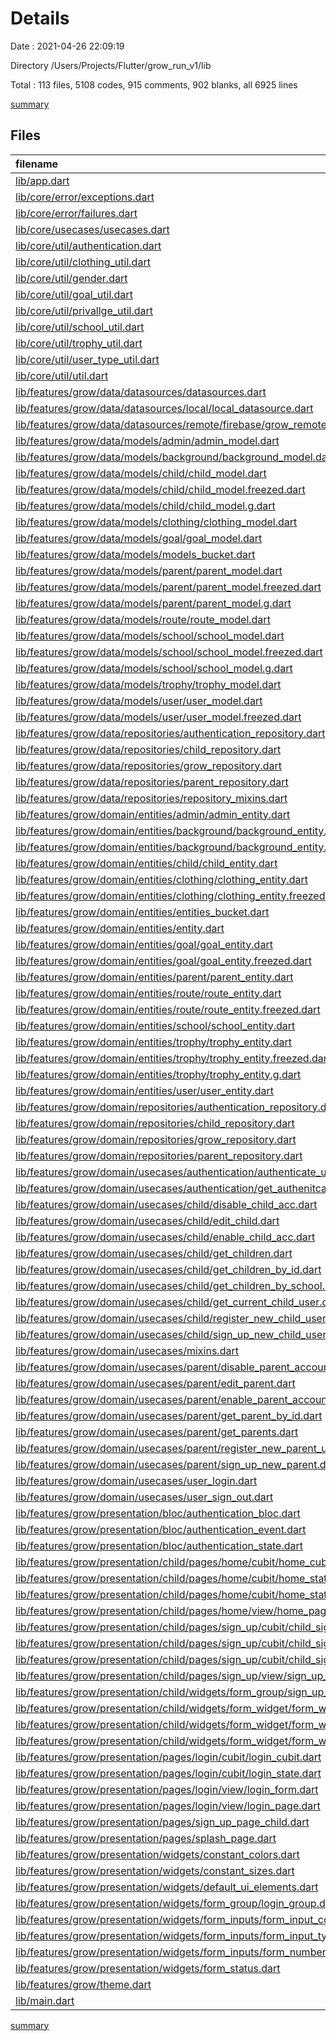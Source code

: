 # Details

Date : 2021-04-26 22:09:19

Directory /Users/Projects/Flutter/grow_run_v1/lib

Total : 113 files,  5108 codes, 915 comments, 902 blanks, all 6925 lines

[summary](results.md)

## Files
| filename | language | code | comment | blank | total |
| :--- | :--- | ---: | ---: | ---: | ---: |
| [lib/app.dart](/lib/app.dart) | Dart | 77 | 4 | 7 | 88 |
| [lib/core/error/exceptions.dart](/lib/core/error/exceptions.dart) | Dart | 6 | 11 | 6 | 23 |
| [lib/core/error/failures.dart](/lib/core/error/failures.dart) | Dart | 55 | 39 | 13 | 107 |
| [lib/core/usecases/usecases.dart](/lib/core/usecases/usecases.dart) | Dart | 10 | 0 | 4 | 14 |
| [lib/core/util/authentication.dart](/lib/core/util/authentication.dart) | Dart | 0 | 0 | 1 | 1 |
| [lib/core/util/clothing_util.dart](/lib/core/util/clothing_util.dart) | Dart | 1 | 4 | 2 | 7 |
| [lib/core/util/gender.dart](/lib/core/util/gender.dart) | Dart | 1 | 3 | 1 | 5 |
| [lib/core/util/goal_util.dart](/lib/core/util/goal_util.dart) | Dart | 2 | 8 | 3 | 13 |
| [lib/core/util/privallge_util.dart](/lib/core/util/privallge_util.dart) | Dart | 22 | 16 | 2 | 40 |
| [lib/core/util/school_util.dart](/lib/core/util/school_util.dart) | Dart | 5 | 7 | 3 | 15 |
| [lib/core/util/trophy_util.dart](/lib/core/util/trophy_util.dart) | Dart | 1 | 6 | 2 | 9 |
| [lib/core/util/user_type_util.dart](/lib/core/util/user_type_util.dart) | Dart | 9 | 1 | 1 | 11 |
| [lib/core/util/util.dart](/lib/core/util/util.dart) | Dart | 7 | 0 | 1 | 8 |
| [lib/features/grow/data/datasources/datasources.dart](/lib/features/grow/data/datasources/datasources.dart) | Dart | 2 | 1 | 2 | 5 |
| [lib/features/grow/data/datasources/local/local_datasource.dart](/lib/features/grow/data/datasources/local/local_datasource.dart) | Dart | 0 | 0 | 1 | 1 |
| [lib/features/grow/data/datasources/remote/firebase/grow_remote_datasoure.dart](/lib/features/grow/data/datasources/remote/firebase/grow_remote_datasoure.dart) | Dart | 131 | 44 | 18 | 193 |
| [lib/features/grow/data/models/admin/admin_model.dart](/lib/features/grow/data/models/admin/admin_model.dart) | Dart | 0 | 0 | 1 | 1 |
| [lib/features/grow/data/models/background/background_model.dart](/lib/features/grow/data/models/background/background_model.dart) | Dart | 0 | 0 | 1 | 1 |
| [lib/features/grow/data/models/child/child_model.dart](/lib/features/grow/data/models/child/child_model.dart) | Dart | 68 | 14 | 7 | 89 |
| [lib/features/grow/data/models/child/child_model.freezed.dart](/lib/features/grow/data/models/child/child_model.freezed.dart) | Dart | 341 | 14 | 33 | 388 |
| [lib/features/grow/data/models/child/child_model.g.dart](/lib/features/grow/data/models/child/child_model.g.dart) | Dart | 68 | 4 | 9 | 81 |
| [lib/features/grow/data/models/clothing/clothing_model.dart](/lib/features/grow/data/models/clothing/clothing_model.dart) | Dart | 0 | 0 | 1 | 1 |
| [lib/features/grow/data/models/goal/goal_model.dart](/lib/features/grow/data/models/goal/goal_model.dart) | Dart | 0 | 0 | 1 | 1 |
| [lib/features/grow/data/models/models_bucket.dart](/lib/features/grow/data/models/models_bucket.dart) | Dart | 9 | 0 | 1 | 10 |
| [lib/features/grow/data/models/parent/parent_model.dart](/lib/features/grow/data/models/parent/parent_model.dart) | Dart | 31 | 14 | 4 | 49 |
| [lib/features/grow/data/models/parent/parent_model.freezed.dart](/lib/features/grow/data/models/parent/parent_model.freezed.dart) | Dart | 291 | 14 | 33 | 338 |
| [lib/features/grow/data/models/parent/parent_model.g.dart](/lib/features/grow/data/models/parent/parent_model.g.dart) | Dart | 67 | 4 | 9 | 80 |
| [lib/features/grow/data/models/route/route_model.dart](/lib/features/grow/data/models/route/route_model.dart) | Dart | 0 | 0 | 1 | 1 |
| [lib/features/grow/data/models/school/school_model.dart](/lib/features/grow/data/models/school/school_model.dart) | Dart | 29 | 2 | 5 | 36 |
| [lib/features/grow/data/models/school/school_model.freezed.dart](/lib/features/grow/data/models/school/school_model.freezed.dart) | Dart | 278 | 14 | 32 | 324 |
| [lib/features/grow/data/models/school/school_model.g.dart](/lib/features/grow/data/models/school/school_model.g.dart) | Dart | 63 | 4 | 9 | 76 |
| [lib/features/grow/data/models/trophy/trophy_model.dart](/lib/features/grow/data/models/trophy/trophy_model.dart) | Dart | 0 | 0 | 1 | 1 |
| [lib/features/grow/data/models/user/user_model.dart](/lib/features/grow/data/models/user/user_model.dart) | Dart | 9 | 6 | 3 | 18 |
| [lib/features/grow/data/models/user/user_model.freezed.dart](/lib/features/grow/data/models/user/user_model.freezed.dart) | Dart | 120 | 14 | 26 | 160 |
| [lib/features/grow/data/repositories/authentication_repository.dart](/lib/features/grow/data/repositories/authentication_repository.dart) | Dart | 128 | 25 | 19 | 172 |
| [lib/features/grow/data/repositories/child_repository.dart](/lib/features/grow/data/repositories/child_repository.dart) | Dart | 96 | 20 | 14 | 130 |
| [lib/features/grow/data/repositories/grow_repository.dart](/lib/features/grow/data/repositories/grow_repository.dart) | Dart | 10 | 4 | 3 | 17 |
| [lib/features/grow/data/repositories/parent_repository.dart](/lib/features/grow/data/repositories/parent_repository.dart) | Dart | 85 | 17 | 11 | 113 |
| [lib/features/grow/data/repositories/repository_mixins.dart](/lib/features/grow/data/repositories/repository_mixins.dart) | Dart | 18 | 6 | 3 | 27 |
| [lib/features/grow/domain/entities/admin/admin_entity.dart](/lib/features/grow/domain/entities/admin/admin_entity.dart) | Dart | 10 | 6 | 5 | 21 |
| [lib/features/grow/domain/entities/background/background_entity.dart](/lib/features/grow/domain/entities/background/background_entity.dart) | Dart | 17 | 1 | 4 | 22 |
| [lib/features/grow/domain/entities/background/background_entity.freezed.dart](/lib/features/grow/domain/entities/background/background_entity.freezed.dart) | Dart | 225 | 14 | 27 | 266 |
| [lib/features/grow/domain/entities/child/child_entity.dart](/lib/features/grow/domain/entities/child/child_entity.dart) | Dart | 23 | 11 | 11 | 45 |
| [lib/features/grow/domain/entities/clothing/clothing_entity.dart](/lib/features/grow/domain/entities/clothing/clothing_entity.dart) | Dart | 14 | 1 | 2 | 17 |
| [lib/features/grow/domain/entities/clothing/clothing_entity.freezed.dart](/lib/features/grow/domain/entities/clothing/clothing_entity.freezed.dart) | Dart | 224 | 14 | 27 | 265 |
| [lib/features/grow/domain/entities/entities_bucket.dart](/lib/features/grow/domain/entities/entities_bucket.dart) | Dart | 11 | 0 | 1 | 12 |
| [lib/features/grow/domain/entities/entity.dart](/lib/features/grow/domain/entities/entity.dart) | Dart | 14 | 4 | 4 | 22 |
| [lib/features/grow/domain/entities/goal/goal_entity.dart](/lib/features/grow/domain/entities/goal/goal_entity.dart) | Dart | 17 | 0 | 2 | 19 |
| [lib/features/grow/domain/entities/goal/goal_entity.freezed.dart](/lib/features/grow/domain/entities/goal/goal_entity.freezed.dart) | Dart | 273 | 14 | 27 | 314 |
| [lib/features/grow/domain/entities/parent/parent_entity.dart](/lib/features/grow/domain/entities/parent/parent_entity.dart) | Dart | 18 | 9 | 9 | 36 |
| [lib/features/grow/domain/entities/route/route_entity.dart](/lib/features/grow/domain/entities/route/route_entity.dart) | Dart | 13 | 2 | 2 | 17 |
| [lib/features/grow/domain/entities/route/route_entity.freezed.dart](/lib/features/grow/domain/entities/route/route_entity.freezed.dart) | Dart | 194 | 14 | 27 | 235 |
| [lib/features/grow/domain/entities/school/school_entity.dart](/lib/features/grow/domain/entities/school/school_entity.dart) | Dart | 17 | 7 | 7 | 31 |
| [lib/features/grow/domain/entities/trophy/trophy_entity.dart](/lib/features/grow/domain/entities/trophy/trophy_entity.dart) | Dart | 19 | 2 | 7 | 28 |
| [lib/features/grow/domain/entities/trophy/trophy_entity.freezed.dart](/lib/features/grow/domain/entities/trophy/trophy_entity.freezed.dart) | Dart | 239 | 14 | 33 | 286 |
| [lib/features/grow/domain/entities/trophy/trophy_entity.g.dart](/lib/features/grow/domain/entities/trophy/trophy_entity.g.dart) | Dart | 62 | 4 | 9 | 75 |
| [lib/features/grow/domain/entities/user/user_entity.dart](/lib/features/grow/domain/entities/user/user_entity.dart) | Dart | 18 | 15 | 9 | 42 |
| [lib/features/grow/domain/repositories/authentication_repository.dart](/lib/features/grow/domain/repositories/authentication_repository.dart) | Dart | 17 | 24 | 10 | 51 |
| [lib/features/grow/domain/repositories/child_repository.dart](/lib/features/grow/domain/repositories/child_repository.dart) | Dart | 12 | 15 | 7 | 34 |
| [lib/features/grow/domain/repositories/grow_repository.dart](/lib/features/grow/domain/repositories/grow_repository.dart) | Dart | 8 | 3 | 2 | 13 |
| [lib/features/grow/domain/repositories/parent_repository.dart](/lib/features/grow/domain/repositories/parent_repository.dart) | Dart | 10 | 13 | 6 | 29 |
| [lib/features/grow/domain/usecases/authentication/authenticate_user.dart](/lib/features/grow/domain/usecases/authentication/authenticate_user.dart) | Dart | 28 | 8 | 8 | 44 |
| [lib/features/grow/domain/usecases/authentication/get_authenitcated_user.dart](/lib/features/grow/domain/usecases/authentication/get_authenitcated_user.dart) | Dart | 19 | 2 | 3 | 24 |
| [lib/features/grow/domain/usecases/child/disable_child_acc.dart](/lib/features/grow/domain/usecases/child/disable_child_acc.dart) | Dart | 24 | 8 | 7 | 39 |
| [lib/features/grow/domain/usecases/child/edit_child.dart](/lib/features/grow/domain/usecases/child/edit_child.dart) | Dart | 21 | 7 | 6 | 34 |
| [lib/features/grow/domain/usecases/child/enable_child_acc.dart](/lib/features/grow/domain/usecases/child/enable_child_acc.dart) | Dart | 25 | 8 | 7 | 40 |
| [lib/features/grow/domain/usecases/child/get_children.dart](/lib/features/grow/domain/usecases/child/get_children.dart) | Dart | 21 | 7 | 6 | 34 |
| [lib/features/grow/domain/usecases/child/get_children_by_id.dart](/lib/features/grow/domain/usecases/child/get_children_by_id.dart) | Dart | 23 | 8 | 8 | 39 |
| [lib/features/grow/domain/usecases/child/get_children_by_school.dart](/lib/features/grow/domain/usecases/child/get_children_by_school.dart) | Dart | 24 | 10 | 8 | 42 |
| [lib/features/grow/domain/usecases/child/get_current_child_user.dart](/lib/features/grow/domain/usecases/child/get_current_child_user.dart) | Dart | 31 | 4 | 4 | 39 |
| [lib/features/grow/domain/usecases/child/register_new_child_user.dart](/lib/features/grow/domain/usecases/child/register_new_child_user.dart) | Dart | 52 | 14 | 11 | 77 |
| [lib/features/grow/domain/usecases/child/sign_up_new_child_user.dart](/lib/features/grow/domain/usecases/child/sign_up_new_child_user.dart) | Dart | 61 | 18 | 12 | 91 |
| [lib/features/grow/domain/usecases/mixins.dart](/lib/features/grow/domain/usecases/mixins.dart) | Dart | 24 | 0 | 3 | 27 |
| [lib/features/grow/domain/usecases/parent/disable_parent_account.dart](/lib/features/grow/domain/usecases/parent/disable_parent_account.dart) | Dart | 20 | 7 | 7 | 34 |
| [lib/features/grow/domain/usecases/parent/edit_parent.dart](/lib/features/grow/domain/usecases/parent/edit_parent.dart) | Dart | 21 | 7 | 6 | 34 |
| [lib/features/grow/domain/usecases/parent/enable_parent_account.dart](/lib/features/grow/domain/usecases/parent/enable_parent_account.dart) | Dart | 22 | 7 | 7 | 36 |
| [lib/features/grow/domain/usecases/parent/get_parent_by_id.dart](/lib/features/grow/domain/usecases/parent/get_parent_by_id.dart) | Dart | 23 | 8 | 6 | 37 |
| [lib/features/grow/domain/usecases/parent/get_parents.dart](/lib/features/grow/domain/usecases/parent/get_parents.dart) | Dart | 21 | 5 | 5 | 31 |
| [lib/features/grow/domain/usecases/parent/register_new_parent_user.dart](/lib/features/grow/domain/usecases/parent/register_new_parent_user.dart) | Dart | 44 | 10 | 8 | 62 |
| [lib/features/grow/domain/usecases/parent/sign_up_new_parent.dart](/lib/features/grow/domain/usecases/parent/sign_up_new_parent.dart) | Dart | 47 | 8 | 9 | 64 |
| [lib/features/grow/domain/usecases/user_login.dart](/lib/features/grow/domain/usecases/user_login.dart) | Dart | 22 | 6 | 8 | 36 |
| [lib/features/grow/domain/usecases/user_sign_out.dart](/lib/features/grow/domain/usecases/user_sign_out.dart) | Dart | 19 | 4 | 5 | 28 |
| [lib/features/grow/presentation/bloc/authentication_bloc.dart](/lib/features/grow/presentation/bloc/authentication_bloc.dart) | Dart | 48 | 3 | 9 | 60 |
| [lib/features/grow/presentation/bloc/authentication_event.dart](/lib/features/grow/presentation/bloc/authentication_event.dart) | Dart | 13 | 5 | 6 | 24 |
| [lib/features/grow/presentation/bloc/authentication_state.dart](/lib/features/grow/presentation/bloc/authentication_state.dart) | Dart | 31 | 12 | 13 | 56 |
| [lib/features/grow/presentation/child/pages/home/cubit/home_cubit.dart](/lib/features/grow/presentation/child/pages/home/cubit/home_cubit.dart) | Dart | 31 | 3 | 5 | 39 |
| [lib/features/grow/presentation/child/pages/home/cubit/home_state.dart](/lib/features/grow/presentation/child/pages/home/cubit/home_state.dart) | Dart | 16 | 6 | 5 | 27 |
| [lib/features/grow/presentation/child/pages/home/cubit/home_state.freezed.dart](/lib/features/grow/presentation/child/pages/home/cubit/home_state.freezed.dart) | Dart | 158 | 14 | 29 | 201 |
| [lib/features/grow/presentation/child/pages/home/view/home_page.dart](/lib/features/grow/presentation/child/pages/home/view/home_page.dart) | Dart | 61 | 5 | 7 | 73 |
| [lib/features/grow/presentation/child/pages/sign_up/cubit/child_sign_up_cubit.dart](/lib/features/grow/presentation/child/pages/sign_up/cubit/child_sign_up_cubit.dart) | Dart | 54 | 19 | 11 | 84 |
| [lib/features/grow/presentation/child/pages/sign_up/cubit/child_sign_up_state.dart](/lib/features/grow/presentation/child/pages/sign_up/cubit/child_sign_up_state.dart) | Dart | 11 | 2 | 2 | 15 |
| [lib/features/grow/presentation/child/pages/sign_up/cubit/child_sign_up_state.freezed.dart](/lib/features/grow/presentation/child/pages/sign_up/cubit/child_sign_up_state.freezed.dart) | Dart | 156 | 14 | 29 | 199 |
| [lib/features/grow/presentation/child/pages/sign_up/view/sign_up_page.dart](/lib/features/grow/presentation/child/pages/sign_up/view/sign_up_page.dart) | Dart | 18 | 2 | 4 | 24 |
| [lib/features/grow/presentation/child/widgets/form_group/sign_up_form_group.dart](/lib/features/grow/presentation/child/widgets/form_group/sign_up_form_group.dart) | Dart | 28 | 16 | 4 | 48 |
| [lib/features/grow/presentation/child/widgets/form_widget/form_widget_1.dart](/lib/features/grow/presentation/child/widgets/form_widget/form_widget_1.dart) | Dart | 31 | 3 | 3 | 37 |
| [lib/features/grow/presentation/child/widgets/form_widget/form_widget_2.dart](/lib/features/grow/presentation/child/widgets/form_widget/form_widget_2.dart) | Dart | 26 | 2 | 3 | 31 |
| [lib/features/grow/presentation/child/widgets/form_widget/form_widget_3.dart](/lib/features/grow/presentation/child/widgets/form_widget/form_widget_3.dart) | Dart | 27 | 2 | 3 | 32 |
| [lib/features/grow/presentation/pages/login/cubit/login_cubit.dart](/lib/features/grow/presentation/pages/login/cubit/login_cubit.dart) | Dart | 0 | 0 | 1 | 1 |
| [lib/features/grow/presentation/pages/login/cubit/login_state.dart](/lib/features/grow/presentation/pages/login/cubit/login_state.dart) | Dart | 0 | 0 | 1 | 1 |
| [lib/features/grow/presentation/pages/login/view/login_form.dart](/lib/features/grow/presentation/pages/login/view/login_form.dart) | Dart | 0 | 0 | 1 | 1 |
| [lib/features/grow/presentation/pages/login/view/login_page.dart](/lib/features/grow/presentation/pages/login/view/login_page.dart) | Dart | 0 | 0 | 1 | 1 |
| [lib/features/grow/presentation/pages/sign_up_page_child.dart](/lib/features/grow/presentation/pages/sign_up_page_child.dart) | Dart | 0 | 0 | 1 | 1 |
| [lib/features/grow/presentation/pages/splash_page.dart](/lib/features/grow/presentation/pages/splash_page.dart) | Dart | 12 | 2 | 3 | 17 |
| [lib/features/grow/presentation/widgets/constant_colors.dart](/lib/features/grow/presentation/widgets/constant_colors.dart) | Dart | 22 | 17 | 17 | 56 |
| [lib/features/grow/presentation/widgets/constant_sizes.dart](/lib/features/grow/presentation/widgets/constant_sizes.dart) | Dart | 2 | 3 | 3 | 8 |
| [lib/features/grow/presentation/widgets/default_ui_elements.dart](/lib/features/grow/presentation/widgets/default_ui_elements.dart) | Dart | 19 | 3 | 4 | 26 |
| [lib/features/grow/presentation/widgets/form_group/login_group.dart](/lib/features/grow/presentation/widgets/form_group/login_group.dart) | Dart | 8 | 2 | 2 | 12 |
| [lib/features/grow/presentation/widgets/form_inputs/form_input_controllers.dart](/lib/features/grow/presentation/widgets/form_inputs/form_input_controllers.dart) | Dart | 86 | 10 | 11 | 107 |
| [lib/features/grow/presentation/widgets/form_inputs/form_input_types.dart](/lib/features/grow/presentation/widgets/form_inputs/form_input_types.dart) | Dart | 13 | 0 | 1 | 14 |
| [lib/features/grow/presentation/widgets/form_inputs/form_number_inputs.dart](/lib/features/grow/presentation/widgets/form_inputs/form_number_inputs.dart) | Dart | 0 | 0 | 1 | 1 |
| [lib/features/grow/presentation/widgets/form_status.dart](/lib/features/grow/presentation/widgets/form_status.dart) | Dart | 69 | 105 | 33 | 207 |
| [lib/features/grow/theme.dart](/lib/features/grow/theme.dart) | Dart | 17 | 1 | 2 | 20 |
| [lib/main.dart](/lib/main.dart) | Dart | 64 | 1 | 11 | 76 |

[summary](results.md)